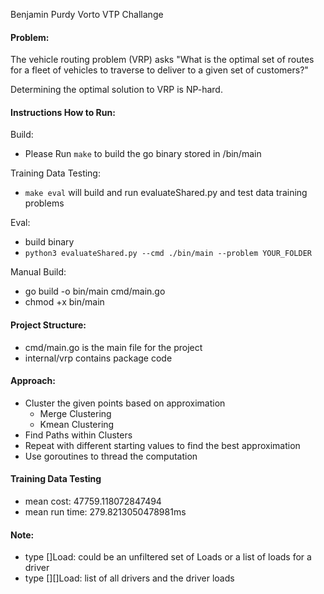 Benjamin Purdy Vorto VTP Challange

#### Problem:
The vehicle routing problem (VRP) asks "What is the optimal set of routes for a fleet of vehicles to traverse to deliver to a given set of customers?"

Determining the optimal solution to VRP is NP-hard. 

#### Instructions How to Run:

Build:
- Please Run ```make``` to build the go binary stored in /bin/main 

Training Data Testing:
- ```make eval``` will build and run evaluateShared.py and test data training problems
 
Eval: 
- build binary 
- ```python3 evaluateShared.py --cmd ./bin/main --problem YOUR_FOLDER ```

Manual Build:
- go build -o bin/main cmd/main.go 
- chmod +x bin/main

#### Project Structure: 
- cmd/main.go is the main file for the project 
- internal/vrp contains package code 

#### Approach: 
- Cluster the given points based on approximation 
 	- Merge Clustering 
 	- Kmean Clustering
- Find Paths within Clusters 
- Repeat with different starting values to find the best approximation 
- Use goroutines to thread the computation

#### Training Data Testing 
- mean cost: 47759.118072847494
- mean run time: 279.8213050478981ms

#### Note: 
- type  []Load: could be an unfiltered set of Loads or a list of loads for a driver 
- type  [][]Load: list of all drivers and the driver loads 

